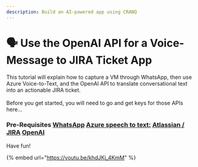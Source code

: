 ```yaml
---
description: Build an AI-powered app using CRANQ
---
```


# 🗣 Use the OpenAI API for a Voice-Message to JIRA Ticket App

This tutorial will explain how to capture a VM through WhatsApp, then use Azure Voice-to-Text, and the OpenAI API to translate conversational text into an actionable JIRA ticket.\
\
Before you get started, you will need to go and get keys for those APIs here...

### Pre-Requisites  [WhatsApp](https://developers.facebook.com/docs/whatsapp/cloud-api/get-started)  [Azure speech to text:](https://learn.microsoft.com/en-us/azure/cognitive-services/speech-service/get-started-speech-to-text?tabs=linux%2Cterminal\&pivots=programming-language-csharp#prerequisites)  [Atlassian / JIRA](https://developer.atlassian.com/cloud/jira/platform/basic-auth-for-rest-apis/)  [OpenAI](https://beta.openai.com/docs/api-reference/authentication) 

Have fun!

{% embed url="https://youtu.be/khdJKj_4KmM" %}
